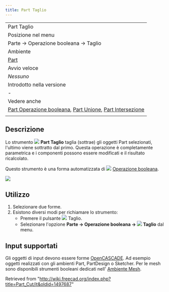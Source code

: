 ```yaml
---
title: Part Taglio
---
```

|  |
| --- |
| Part Taglio |
| Posizione nel menu |
| Parte → Operazione booleana → Taglio |
| Ambiente |
| [Part](/Part_Workbench/it "Part Workbench/it") |
| Avvio veloce |
| *Nessuno* |
| Introdotto nella versione |
| - |
| Vedere anche |
| [Part Operazione booleana](/Part_Boolean/it "Part Boolean/it"), [Part Unione](/Part_Fuse/it "Part Fuse/it"), [Part Intersezione](/Part_Common/it "Part Common/it") |
|  |

## Descrizione

Lo strumento ![](/images/Part_Cut.svg) **Part Taglio** taglia (sottrae) gli oggetti Part selezionati, l'ultimo viene sottratto dal primo. Questa operazione è completamente parametrica e i componenti possono essere modificati e il risultato ricalcolato.

Questo strumento è una forma automatizzata di ![](/images/Part_Boolean.svg) [Operazione booleana](/Part_Boolean/it "Part Boolean/it").

![](/images/Part_Cut_01.png)

## Utilizzo

1. Selezionare due forme.
2. Esistono diversi modi per richiamare lo strumento:
   * Premere il pulsante ![](/images/Part_Cut.svg) Taglio.
   * Selezionare l'opzione **Parte → Operazione booleana → ![](/images/Part_Cut.svg) Taglio** dal menu.

## Input supportati

Gli oggetti di input devono essere forme [OpenCASCADE](/OpenCASCADE/it "OpenCASCADE/it"). Ad esempio oggetti realizzati con gli ambienti Part, PartDesign o Sketcher. Per le mesh sono disponibili strumenti booleani dedicati nell' [Ambiente Mesh](/Mesh_Workbench/it "Mesh Workbench/it").

Retrieved from "<http://wiki.freecad.org/index.php?title=Part_Cut/it&oldid=1497687>"
